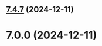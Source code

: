 ## [7.4.7](https://github.com/7ucg/baron-baileys/compare/v7.0.0...v7.4.7) (2024-12-11)



# 7.0.0 (2024-12-11)



